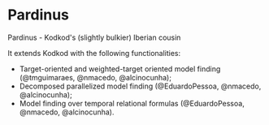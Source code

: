 # Pardinus

Pardinus - Kodkod's (slightly bulkier) Iberian cousin

It extends Kodkod with the following functionalities:
* Target-oriented and weighted-target oriented model finding (@tmguimaraes, @nmacedo, @alcinocunha);
* Decomposed parallelized model finding (@EduardoPessoa, @nmacedo, @alcinocunha);
* Model finding over temporal relational formulas (@EduardoPessoa, @nmacedo, @alcinocunha).
